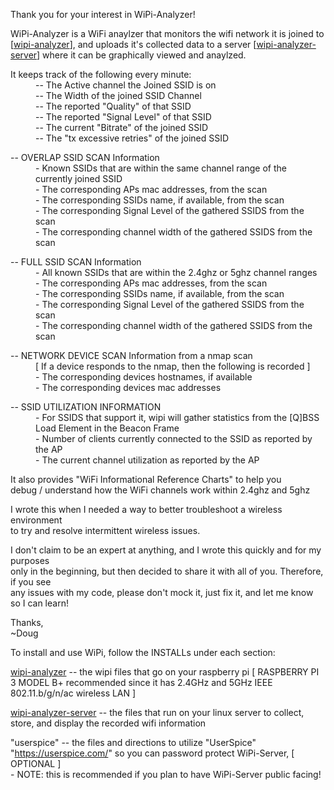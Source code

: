 Thank you for your interest in WiPi-Analyzer!

WiPi-Analyzer is a WiFi anaylzer that monitors the wifi network it is joined to [<a href=https://github.com/burton7d8/wipi-analyzer>wipi-analyzer</a>],
and uploads it's collected data to a server [<a href=https://github.com/burton7d8/wipi-analyzer-server>wipi-analyzer-server</a>] where it
can be graphically viewed and anaylzed.
<dl>
        <dt>It keeps track of the following every minute:  </dt>
        <dd>-- The Active channel the Joined SSID is on  </dd>
        <dd>-- The Width of the joined SSID Channel  </dd>
        <dd>-- The reported "Quality" of that SSID </dd> 
        <dd>-- The reported "Signal Level" of that SSID </dd> 
        <dd>-- The current "Bitrate" of the joined SSID </dd> 
        <dd>-- The "tx excessive retries" of the joined SSID </dd> 
</dl>
<dl>
        <dt>-- OVERLAP SSID SCAN Information  </dt>
        <dd>- Known SSIDs that are within the same channel range of the currently joined SSID</dd>
        <dd>- The corresponding APs mac addresses, from the scan</dd>
        <dd>- The corresponding SSIDs name, if available, from the scan</dd>
        <dd>- The corresponding Signal Level of the gathered SSIDS from the scan</dd>
        <dd>- The corresponding channel width of the gathered SSIDS from the scan</dd>
</dl>
<dl>        
        <dt>-- FULL SSID SCAN Information  </dt>
        <dd>- All known SSIDs that are within the 2.4ghz or 5ghz channel ranges</dd>
        <dd>- The corresponding APs mac addresses, from the scan  </dd>
        <dd>- The corresponding SSIDs name, if available, from the scan  </dd>
        <dd>- The corresponding Signal Level of the gathered SSIDS from the scan  </dd>
        <dd>- The corresponding channel width of the gathered SSIDS from the scan  </dd>
</dl>
<dl>
        <dt>-- NETWORK DEVICE SCAN Information from a nmap scan  </dt>
        <dd>[ If a device responds to the nmap, then the following is recorded ]  </dd>
        <dd>- The corresponding devices hostnames, if available  </dd>
        <dd>- The corresponding devices mac addresses  </dd>
</dl>
<dl>
        <dt>-- SSID UTILIZATION INFORMATION  </dt>
        <dd>- For SSIDS that support it, wipi will gather statistics from the [Q]BSS Load Element in the Beacon Frame  </dd>
        <dd>- Number of clients currently connected to the SSID as reported by the AP  </dd>
        <dd>- The current channel utilization as reported by the AP  </dd>
</dl>

It also provides "WiFi Informational Reference Charts" to help you  
debug / understand how the WiFi channels work within 2.4ghz and 5ghz  


I wrote this when I needed a way to better troubleshoot a wireless environment  
to try and resolve intermittent wireless issues.  

I don't claim to be an expert at anything, and I wrote this quickly and for my purposes  
only in the beginning, but then decided to share it with all of you.  Therefore, if you see  
any issues with my code, please don't mock it, just fix it, and let me know so I can learn!  

Thanks,  
~Doug  

To install and use WiPi, follow the INSTALLs under each section:  

<a href=https://github.com/burton7d8/wipi-analyzer>wipi-analyzer</a>  -- the wipi files that go on your raspberry pi [ RASPBERRY PI 3 MODEL B+ recommended since it has 2.4GHz and 5GHz IEEE 802.11.b/g/n/ac wireless LAN ]  

<a href=https://github.com/burton7d8/wipi-analyzer-server>wipi-analyzer-server</a> -- the files that run on your linux server to collect, store, and display the recorded wifi information  

"userspice" -- the files and directions to utilize "UserSpice" "https://userspice.com/" so you can password protect WiPi-Server, [ OPTIONAL ]  
                        - NOTE: this is recommended if you plan to have WiPi-Server public facing!  

